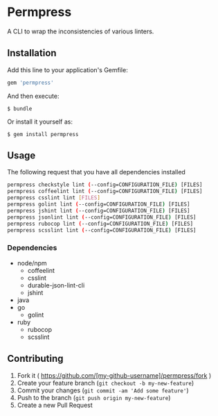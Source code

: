 # Permpress

A CLI to wrap the inconsistencies of various linters.

## Installation

Add this line to your application's Gemfile:

```ruby
gem 'permpress'
```

And then execute:

    $ bundle

Or install it yourself as:

    $ gem install permpress

## Usage

The following request that you have all dependencies installed

``` bash
permpress checkstyle lint (--config=CONFIGURATION_FILE) [FILES]
permpress coffeelint lint (--config=CONFIGURATION_FILE) [FILES]
permpress csslint lint [FILES]
permpress golint lint (--config=CONFIGURATION_FILE) [FILES]
permpress jshint lint (--config=CONFIGURATION_FILE) [FILES]
permpress jsonlint lint (--config=CONFIGURATION_FILE) [FILES]
permpress rubocop lint (--config=CONFIGURATION_FILE) [FILES]
permpress scsslint lint (--config=CONFIGURATION_FILE) [FILES]
```

### Dependencies

* node/npm
  * coffeelint
  * csslint
  * durable-json-lint-cli
  * jshint
* java
* go
  * golint
* ruby
  * rubocop
  * scsslint

## Contributing

1. Fork it ( https://github.com/[my-github-username]/permpress/fork )
2. Create your feature branch (`git checkout -b my-new-feature`)
3. Commit your changes (`git commit -am 'Add some feature'`)
4. Push to the branch (`git push origin my-new-feature`)
5. Create a new Pull Request
